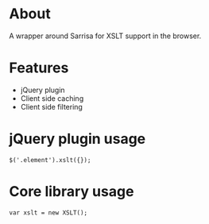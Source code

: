 # About

A wrapper around Sarrisa for XSLT support in the browser.

# Features

* jQuery plugin
* Client side caching
* Client side filtering

# jQuery plugin usage

    $('.element').xslt({});

# Core library usage

    var xslt = new XSLT();
